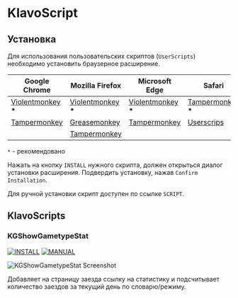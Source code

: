 # KlavoScript #

## Установка ##

Для использования пользовательских скриптов (`UserScripts`) необходимо установить браузерное расширение.

| **Google Chrome** | **Mozilla Firefox** | **Microsoft Edge** | **Safari** | **Opera** |
|-|-|-|-|-|
| [Violentmonkey][violentmoneky-chrome] **\*** | [Violentmonkey][violentmoneky-firefox] **\*** | [Violentmonkey][violentmoneky-edge] **\*** | [Tampermonkey][tampermonkey-safari] **\*** | [Tampermonkey][tampermonkey-opera] |
| [Tampermonkey][tampermonkey-chrome] | [Greasemonkey][greasemonkey-firefox] | [Tampermonkey][tampermonkey-edge] | [Userscrips][userscripts-safari] |  |
|  | [Tampermonkey][tampermonkey-firefox] |  |  |  |

`*` -  рекомендовано

[violentmoneky-chrome]: https://chrome.google.com/webstore/detail/violentmonkey/jinjaccalgkegednnccohejagnlnfdag
[tampermonkey-chrome]: https://chrome.google.com/webstore/detail/tampermonkey/dhdgffkkebhmkfjojejmpbldmpobfkfo?hl=ru
[violentmoneky-firefox]: https://addons.mozilla.org/en-US/firefox/addon/violentmonkey/
[greasemonkey-firefox]: https://addons.mozilla.org/ru/firefox/addon/greasemonkey/
[tampermonkey-firefox]: https://addons.mozilla.org/ru/firefox/addon/tampermonkey/
[violentmoneky-edge]: https://microsoftedge.microsoft.com/addons/detail/violentmonkey/eeagobfjdenkkddmbclomhiblgggliao
[tampermonkey-edge]: https://microsoftedge.microsoft.com/addons/detail/tampermonkey/iikmkjmpaadaobahmlepeloendndfphd
[tampermonkey-safari]: https://apps.apple.com/us/app/tampermonkey/id1482490089
[tampermonkey-opera]: https://addons.opera.com/ru/extensions/details/tampermonkey-beta/
[userscripts-safari]: https://apps.apple.com/us/app/userscripts/id1463298887

Нажать на кнопку `INSTALL` нужного скрипта, должен открыться диалог установки расширения. Подвердить установку, нажав `Confirm Installation`.

Для ручной установки скрипт доступен по ссылке `SCRIPT`.

## KlavoScripts ##

### KGShowGametypeStat ###

[![INSTALL](https://img.shields.io/badge/INSTALL-0.2-blue)][KGShowGametypeStat-install]
[![MANUAL](https://img.shields.io/badge/-SCRIPT-blue)][KGShowGametypeStat-code]

![KGShowGametypeStat Screenshot](https://i.imgur.com/9pcLDce.png)

Добавляет на страницу заезда ссылку на статистику и подсчитывает количество заездов за текущий день по словарю/режиму.

[KGShowGametypeStat-install]: https://raw.githubusercontent.com/karmicdude/KlavoScripts/main/scripts/KGShowGametypeStat.user.js
[KGShowGametypeStat-code]: https://github.com/karmicdude/KlavoScripts/blob/main/scripts/KGShowGametypeStat.user.js
